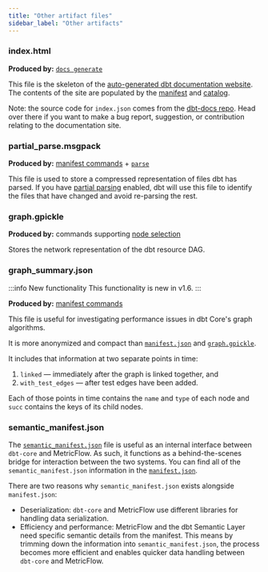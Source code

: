 ```yaml
---
title: "Other artifact files"
sidebar_label: "Other artifacts"
---
```


### index.html

**Produced by:** [`docs generate`](/reference/commands/cmd-docs)

This file is the skeleton of the [auto-generated dbt documentation website](/docs/collaborate/documentation). The contents of the site are populated by the [manifest](/reference/artifacts/manifest-json) and [catalog](catalog-json).

Note: the source code for `index.json` comes from the [dbt-docs repo](https://github.com/dbt-labs/dbt-docs). Head over there if you want to make a bug report, suggestion, or contribution relating to the documentation site.

### partial_parse.msgpack

**Produced by:** [manifest commands](/reference/artifacts/manifest-json) + [`parse`](/reference/commands/parse)

This file is used to store a compressed representation of files dbt has parsed. If you have [partial parsing](/reference/parsing#partial-parsing) enabled, dbt will use this file to identify the files that have changed and avoid re-parsing the rest.

### graph.gpickle

**Produced by:** commands supporting [node selection](/reference/node-selection/syntax)

Stores the network representation of the dbt resource DAG.

### graph_summary.json

<VersionBlock lastVersion="1.5">

:::info New functionality
This functionality is new in v1.6. 
:::

</VersionBlock>

**Produced by:** [manifest commands](/reference/artifacts/manifest-json)

This file is useful for investigating performance issues in dbt Core's graph algorithms.

It is more anonymized and compact than [`manifest.json`](/reference/artifacts/manifest-json) and [`graph.gpickle`](#graph.gpickle).

It includes that information at two separate points in time:
1. `linked` &mdash; immediately after the graph is linked together, and
2. `with_test_edges` &mdash; after test edges have been added.

Each of those points in time contains the `name` and `type` of each node and `succ` contains the keys of its child nodes.

### semantic_manifest.json

The [`semantic_manifest.json`](/docs/dbt-cloud-apis/sl-manifest) file is useful as an internal interface between `dbt-core` and MetricFlow. As such, it functions as a behind-the-scenes bridge for interaction between the two systems. You can find all of the `semantic_manifest.json` information in the [`manifest.json`](/reference/artifacts/manifest-json).

There are two reasons why `semantic_manifest.json` exists alongside `manifest.json`:

- Deserialization: `dbt-core` and MetricFlow use different libraries for handling data serialization.
- Efficiency and performance: MetricFlow and the dbt Semantic Layer need specific semantic details from the manifest. This means by trimming down the information into `semantic_manifest.json`, the process becomes more efficient and enables quicker data handling between `dbt-core` and MetricFlow.
